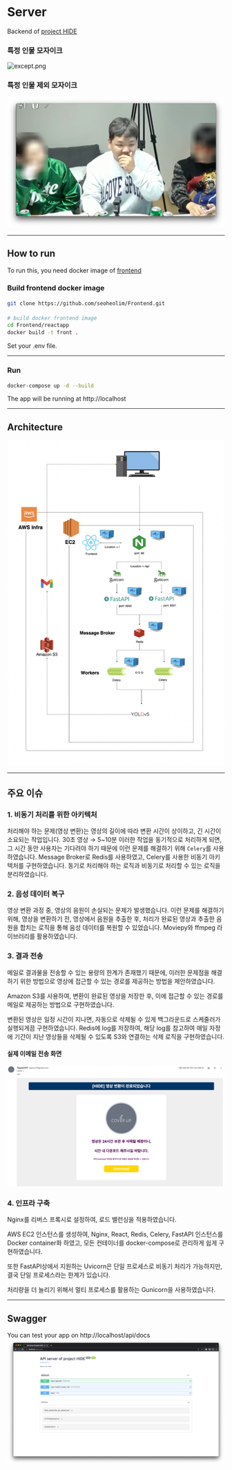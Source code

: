 # Server
Backend of [project HIDE](http://54.180.220.9)

### 특정 인물 모자이크
![except.png](resource/except.png)

### 특정 인물 제외 모자이크
![all.png](resource/all.png)


---
## How to run
To run this, you need docker image of [frontend](https://github.com/seoheolim/Frontend)

### Build frontend docker image
```sh
git clone https://github.com/seoheolim/Frontend.git

# build docker frontend image
cd Frontend/reactapp
docker build -t front .
```
Set your .env file.

---
### Run 
```sh
docker-compose up -d --build
```
The app will be running at http://localhost

---
## Architecture
![architecture.png](resource/architecture.png)

---
## 주요 이슈
### 1. 비동기 처리를 위한 아키텍처

처리해야 하는 문제(영상 변환)는 영상의 길이에 따라 변환 시간이 상이하고, 긴 시간이 소요되는 작업입니다.  30초 영상 → 5~10분
이러한 작업을 동기적으로 처리하게 되면, 그 시간 동안 사용자는 기다려야 하기 때문에 이런 문제를 해결하기 위해 `Celery`를 사용하였습니다.
Message Broker로 Redis를 사용하였고, Celery를 사용한 비동기 아키텍처를 구현하였습니다.
동기로 처리해야 하는 로직과 비동기로 처리할 수 있는 로직을 분리하였습니다.

### 2. 음성 데이터 복구

영상 변환 과정 중, 영상의 음원이 손실되는 문제가 발생했습니다.
이런 문제를 해결하기 위해, 영상을 변환하기 전, 영상에서 음원을 추출한 후, 처리가 완료된 영상과 추출한 음원을 합치는 로직을 통해 음성 데이터를 복원할 수 있었습니다.
Moviepy와 ffmpeg 라이브러리를 활용하였습니다.

### 3. 결과 전송
메일로 결과물을 전송할 수 있는 용량의 한계가 존재했기 때문에, 이러한 문제점을 해결하기 위한 방법으로 영상에 접근할 수 있는 경로를 제공하는 방법을 제안하였습니다. 

Amazon S3를 사용하여, 변환이 완료된 영상을 저장한 후, 이에 접근할 수 있는 경로를 메일로 제공하는 방법으로 구현하였습니다.

변환된 영상은 일정 시간이 지나면, 자동으로 삭제될 수 있게 백그라운드로 스케줄러가 실행되게끔 구현하였습니다. 
Redis에 log를 저장하여, 해당 log를 참고하여 매일 자정에 기간이 지난 영상들을 삭제될 수 있도록 S3와 연결하는 삭제 로직을 구현하였습니다.

#### 실제 이메일 전송 화면
![email.png](resource/email.png)

### 4. 인프라 구축
Nginx를 리버스 프록시로 설정하여, 로드 밸런싱을 적용하였습니다. 

AWS EC2 인스턴스를 생성하여, Nginx, React, Redis, Celery, FastAPI 인스턴스를 Docker container화 하였고, 모든 컨테이너를 docker-compose로 관리하게 쉽게 구현하였습니다. 

또한 FastAPI상에서 지원하는 Uvicorn은 단일 프로세스로 비동기 처리가 가능하지만, 결국 단일 프로세스라는 한계가 있습니다.

처리량을 더 늘리기 위해서 멀티 프로세스를 활용하는 Gunicorn을 사용하였습니다. 

---

## Swagger
You can test your app on http://localhost/api/docs
![swagger.png](resource/swagger.png)
